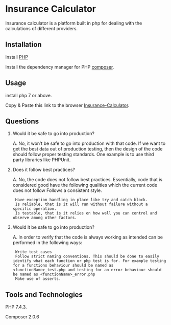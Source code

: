 # Insurance Calculator

Insurance calculator is a platform built in php for dealing with the calculations of different providers.

## Installation
Install [PHP](https://www.php.net/downloads.php)

Install the dependency manager for PHP [composer](https://getcomposer.org/).

## Usage

install php 7 or above.

Copy & Paste this link to the browser [Insurance-Calculator](http://localhost/insurance-calculator/App/Insurance.php).

## Questions
1. Would it be safe to go into production?

    A.  No, it won’t be safe to go into production with that code. If we want to get the best data out of production testing, then the design of the code should follow proper testing standards.
   One example is to use third party libraries like PHPUnit.
  
2. Does it follow best practices?

    A.  No, the code does not follow best practices. Essentially, code that is considered good have the following qualities which the current code does not follow
         Follows a consistent style.
        
        Have exception handling in place like try and catch block.
        Is reliable, that is it will run without failure without a specific operation.
        Is testable, that is it relies on how well you can control and observe among other factors.
        
3. Would it be safe to go into production?

    A.  In order to verify that the code is always working as intended can be performed in the following ways:
        
        Write test cases
        Follow strict naming conventions. This should be done to easily identify what each function or php test is for. For example testing for a functions behaviour should be named as <functionName>_test.php and testing for an error behaviour should be named as <functionName>_error.php
        Make use of asserts.

## Tools and Technologies
PHP 7.4.3.

Composer 2.0.6